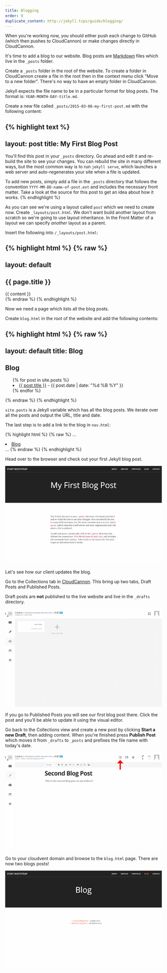 ```yaml
---
title: Blogging
order: 9
duplicate_content: http://jekyll.tips/guide/blogging/
---
```


When you're working now, you should either push each change to GitHub (which then pushes to CloudCannon) or make changes directly in CloudCannon.

It's time to add a blog to our website. Blog posts are [Markdown](https://help.github.com/articles/markdown-basics/) files which live in the `_posts` folder.

Create a `_posts` folder in the root of the website. To create a folder in CloudCannon create a file in the root then in the context menu click "Move to a new folder". There's no way to have an empty folder in CloudCannon.

Jekyll expects the file name to be in a particular format for blog posts. The format is: `YEAR-MONTH-DAY-title.md`.

Create a new file called `_posts/2015-03-06-my-first-post.md` with the following content:

{% highlight text %}
---
layout: post
title: My First Blog Post
---
You'll find this post in your `_posts` directory. Go ahead and edit it and re-build
the site to see your changes. You can rebuild the site in many different ways, but
the most common way is to run `jekyll serve`, which launches a web server and
auto-regenerates your site when a file is updated.

To add new posts, simply add a file in the `_posts` directory that follows the
convention `YYYY-MM-DD-name-of-post.ext` and includes the necessary front matter.
Take a look at the source for this post to get an idea about how it works.
{% endhighlight %}


As you can see we're using a layout called `post` which we need to create now. Create `_layouts/post.html`. We don't want build another layout from scratch so we're going to use layout inheritance. In the Front Matter of a layout we can specify _another_ layout as a parent.

Insert the following into `/_layouts/post.html`:

{% highlight html %}
{% raw %}
---
layout: default
---
<section class="bg-dark">
  <div class="text-center">
    <h1>{{ page.title }}</h1>
  </div>
</section>

<section id="contact">
  <div class="container">
    <div class="col-md-6 col-md-offset-3">
      {{ content }}
    </div>
  </div>
</section>
{% endraw %}
{% endhighlight %}

Now we need a page which lists all the blog posts.

Create `blog.html` in the root of the website and add the following contents:

{% highlight html %}
{% raw %}
---
layout: default
title: Blog
---
<section class="bg-dark">
  <div class="text-center">
    <h1>Blog</h1>
  </div>
</section>

<section>
  <div class="container">
    <div class="row">
      <div class="text-center">
        <ul style="list-style-position: inside">
           {% for post in site.posts %}
             <li>
               <a href="{{ post.url }}">{{ post.title }}</a>
               - {{ post.date | date: "%d %B %Y" }}
             </li>
           {% endfor %}
        </ul>
      </div>
    </div>
  </div>
</section>
{% endraw %}
{% endhighlight %}

`site.posts` is a Jekyll variable which has all the blog posts. We iterate over all the posts and output the URL, title and date.

The last step is to add a link to the blog in `nav.html`:

{% highlight html %}
{% raw %}
...
<li {% if page.url == "/blog.html" %} class="active" {% endif %}>
  <a href="/blog.html">Blog</a>
</li>
...
{% endraw %}
{% endhighlight %}

Head over to the browser and check out your first Jekyll blog post.

![Blog](/img/guide/blog/blog.png)

Let's see how our client updates the blog.

Go to the Collections tab in [CloudCannon](http://cloudcannon.com). This bring up two tabs, Draft Posts and Published Posts.

Draft posts are **not** published to the live website and live in the `_drafts` directory.

![Collections](/img/guide/blog/collections.png)

If you go to Published Posts you will see our first blog post there. Click the post and you'll be able to update it using the visual editor.

Go back to the Collections view and create a new post by clicking **Start a new Draft**, then adding content. When you're finished press **Publish Post** which moves it from `_drafts` to `_posts` and prefixes the file name with today's date.

![New Post](/img/guide/blog/new_post.png)

Go to your cloudvent domain and browse to the `blog.html` page. There are now two blogs posts!

![Blog Index](/img/guide/blog/blog_index.png)
